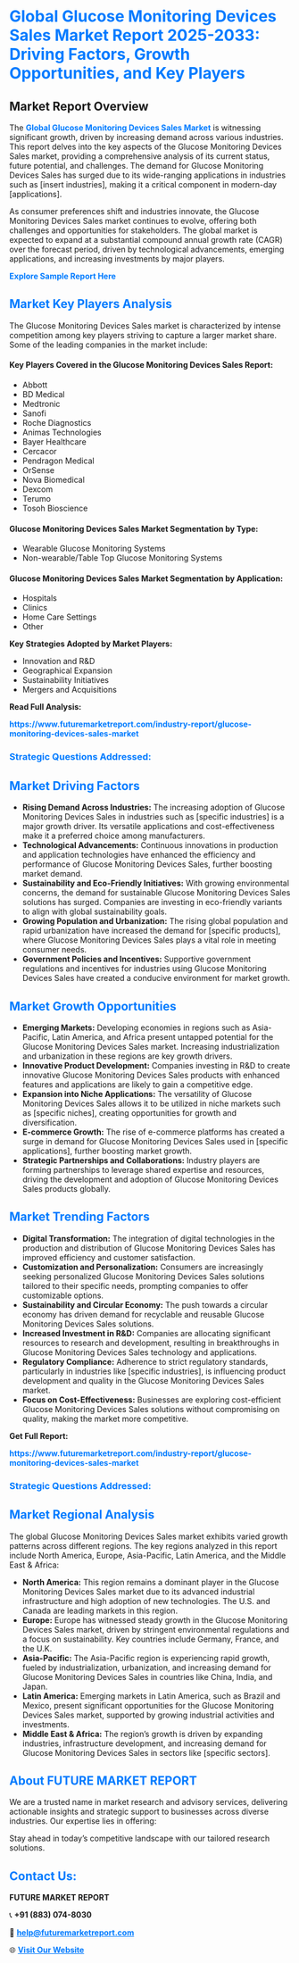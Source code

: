 <h1 style="color: #007BFF;">Global Glucose Monitoring Devices Sales Market Report 2025-2033: Driving Factors, Growth Opportunities, and Key Players</h1>

<section id="overview">
<h2>Market Report Overview</h2>
<p>The <a href="https://www.futuremarketreport.com/industry-report/glucose-monitoring-devices-sales-market" style="color: #007BFF; text-decoration: none;"><strong>Global Glucose Monitoring Devices Sales Market</strong></a> is witnessing significant growth, driven by increasing demand across various industries. This report delves into the key aspects of the Glucose Monitoring Devices Sales market, providing a comprehensive analysis of its current status, future potential, and challenges. The demand for Glucose Monitoring Devices Sales has surged due to its wide-ranging applications in industries such as [insert industries], making it a critical component in modern-day [applications].</p>
<p>As consumer preferences shift and industries innovate, the Glucose Monitoring Devices Sales market continues to evolve, offering both challenges and opportunities for stakeholders. The global market is expected to expand at a substantial compound annual growth rate (CAGR) over the forecast period, driven by technological advancements, emerging applications, and increasing investments by major players.</p>
</section>

<section id="overview">
<p><a href="https://www.futuremarketreport.com/request-sample/reportId=109098" style="color: #007BFF; text-decoration: none;"><strong>Explore Sample Report Here</strong></a></p>
</section>

<section id="key-players">
<h2 style="color: #007BFF;">Market Key Players Analysis</h2>
<p>The Glucose Monitoring Devices Sales market is characterized by intense competition among key players striving to capture a larger market share. Some of the leading companies in the market include:</p>
<h4>Key Players Covered in the Glucose Monitoring Devices Sales Report:</h4>
<ul><li>Abbott</li><li>BD Medical</li><li>Medtronic</li><li>Sanofi</li><li>Roche Diagnostics</li><li>Animas Technologies</li><li>Bayer Healthcare</li><li>Cercacor</li><li>Pendragon Medical</li><li>OrSense</li><li>Nova Biomedical</li><li>Dexcom</li><li>Terumo</li><li>Tosoh Bioscience</li></ul>
<h4>Glucose Monitoring Devices Sales Market Segmentation by Type:</h4>
<ul><li>Wearable Glucose Monitoring Systems</li><li>Non-wearable/Table Top Glucose Monitoring Systems</li></ul>

<h4>Glucose Monitoring Devices Sales Market Segmentation by Application:</h4>
<ul><li>Hospitals</li><li>Clinics</li><li>Home Care Settings</li><li>Other</li></ul>
<p><strong>Key Strategies Adopted by Market Players:</strong></p>
<ul>
<li>Innovation and R&D</li>
<li>Geographical Expansion</li>
<li>Sustainability Initiatives</li>
<li>Mergers and Acquisitions</li>
</ul>
</section>

<section>
<p><strong>Read Full Analysis: </strong></p><a href="https://www.futuremarketreport.com/industry-report/glucose-monitoring-devices-sales-market" style="color: #007BFF; text-decoration: none;"><strong>https://www.futuremarketreport.com/industry-report/glucose-monitoring-devices-sales-market</strong></a>
<h3 style="color: #007BFF;">Strategic Questions Addressed:</h3>
</section>

<section id="driving-factors">
<h2 style="color: #007BFF;">Market Driving Factors</h2>
<ul>
<li><strong>Rising Demand Across Industries:</strong> The increasing adoption of Glucose Monitoring Devices Sales in industries such as [specific industries] is a major growth driver. Its versatile applications and cost-effectiveness make it a preferred choice among manufacturers.</li>
<li><strong>Technological Advancements:</strong> Continuous innovations in production and application technologies have enhanced the efficiency and performance of Glucose Monitoring Devices Sales, further boosting market demand.</li>
<li><strong>Sustainability and Eco-Friendly Initiatives:</strong> With growing environmental concerns, the demand for sustainable Glucose Monitoring Devices Sales solutions has surged. Companies are investing in eco-friendly variants to align with global sustainability goals.</li>
<li><strong>Growing Population and Urbanization:</strong> The rising global population and rapid urbanization have increased the demand for [specific products], where Glucose Monitoring Devices Sales plays a vital role in meeting consumer needs.</li>
<li><strong>Government Policies and Incentives:</strong> Supportive government regulations and incentives for industries using Glucose Monitoring Devices Sales have created a conducive environment for market growth.</li>
</ul>
</section>

<section id="growth-opportunities">
<h2 style="color: #007BFF;">Market Growth Opportunities</h2>
<ul>
<li><strong>Emerging Markets:</strong> Developing economies in regions such as Asia-Pacific, Latin America, and Africa present untapped potential for the Glucose Monitoring Devices Sales market. Increasing industrialization and urbanization in these regions are key growth drivers.</li>
<li><strong>Innovative Product Development:</strong> Companies investing in R&D to create innovative Glucose Monitoring Devices Sales products with enhanced features and applications are likely to gain a competitive edge.</li>
<li><strong>Expansion into Niche Applications:</strong> The versatility of Glucose Monitoring Devices Sales allows it to be utilized in niche markets such as [specific niches], creating opportunities for growth and diversification.</li>
<li><strong>E-commerce Growth:</strong> The rise of e-commerce platforms has created a surge in demand for Glucose Monitoring Devices Sales used in [specific applications], further boosting market growth.</li>
<li><strong>Strategic Partnerships and Collaborations:</strong> Industry players are forming partnerships to leverage shared expertise and resources, driving the development and adoption of Glucose Monitoring Devices Sales products globally.</li>
</ul>
</section>

<section id="trending-factors">
<h2 style="color: #007BFF;">Market Trending Factors</h2>
<ul>
<li><strong>Digital Transformation:</strong> The integration of digital technologies in the production and distribution of Glucose Monitoring Devices Sales has improved efficiency and customer satisfaction.</li>
<li><strong>Customization and Personalization:</strong> Consumers are increasingly seeking personalized Glucose Monitoring Devices Sales solutions tailored to their specific needs, prompting companies to offer customizable options.</li>
<li><strong>Sustainability and Circular Economy:</strong> The push towards a circular economy has driven demand for recyclable and reusable Glucose Monitoring Devices Sales solutions.</li>
<li><strong>Increased Investment in R&D:</strong> Companies are allocating significant resources to research and development, resulting in breakthroughs in Glucose Monitoring Devices Sales technology and applications.</li>
<li><strong>Regulatory Compliance:</strong> Adherence to strict regulatory standards, particularly in industries like [specific industries], is influencing product development and quality in the Glucose Monitoring Devices Sales market.</li>
<li><strong>Focus on Cost-Effectiveness:</strong> Businesses are exploring cost-efficient Glucose Monitoring Devices Sales solutions without compromising on quality, making the market more competitive.</li>
</ul>
</section>

<section>
<p><strong>Get Full Report: </strong></p><a href="https://www.futuremarketreport.com/industry-report/glucose-monitoring-devices-sales-market" style="color: #007BFF; text-decoration: none;"><strong>https://www.futuremarketreport.com/industry-report/glucose-monitoring-devices-sales-market</strong></a>
<h3 style="color: #007BFF;">Strategic Questions Addressed:</h3>
</section>


<section id="regional-analysis">
<h2 style="color: #007BFF;">Market Regional Analysis</h2>
<p>The global Glucose Monitoring Devices Sales market exhibits varied growth patterns across different regions. The key regions analyzed in this report include North America, Europe, Asia-Pacific, Latin America, and the Middle East & Africa:</p>
<ul>
<li><strong>North America:</strong> This region remains a dominant player in the Glucose Monitoring Devices Sales market due to its advanced industrial infrastructure and high adoption of new technologies. The U.S. and Canada are leading markets in this region.</li>
<li><strong>Europe:</strong> Europe has witnessed steady growth in the Glucose Monitoring Devices Sales market, driven by stringent environmental regulations and a focus on sustainability. Key countries include Germany, France, and the U.K.</li>
<li><strong>Asia-Pacific:</strong> The Asia-Pacific region is experiencing rapid growth, fueled by industrialization, urbanization, and increasing demand for Glucose Monitoring Devices Sales in countries like China, India, and Japan.</li>
<li><strong>Latin America:</strong> Emerging markets in Latin America, such as Brazil and Mexico, present significant opportunities for the Glucose Monitoring Devices Sales market, supported by growing industrial activities and investments.</li>
<li><strong>Middle East & Africa:</strong> The region’s growth is driven by expanding industries, infrastructure development, and increasing demand for Glucose Monitoring Devices Sales in sectors like [specific sectors].</li>
</ul>
</section>

<footer>
<h2 style="color: #007BFF;">About FUTURE MARKET REPORT</h2>
<p>We are a trusted name in market research and advisory services, delivering actionable insights and strategic support to businesses across diverse industries. Our expertise lies in offering:</p>

<p>Stay ahead in today’s competitive landscape with our tailored research solutions.</p>

<h2 style="color: #007BFF;">Contact Us:</h2>
<p><strong>FUTURE MARKET REPORT</strong></p>
<p>📞 <strong>+91 (883) 074-8030</strong></p>
<p>📧 <strong><a href="mailto:help@futuremarketreport.com" style="color: #007BFF;">help@futuremarketreport.com</a></strong></p>
<p>🌐 <strong><a href="https://www.futuremarketreport.com/" style="color: #007BFF;">Visit Our Website</a></strong></p>
</footer>
